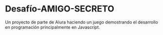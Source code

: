 # Desafío-AMIGO-SECRETO
Un proyecto de parte de Alura haciendo un juego demostrando el desarrollo en programación principalmente en Javascript.
